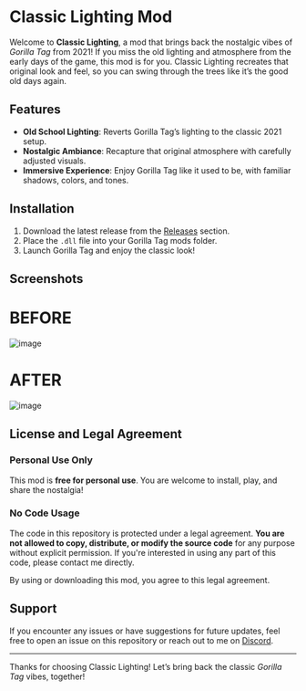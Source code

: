 # Classic Lighting Mod

Welcome to **Classic Lighting**, a mod that brings back the nostalgic vibes of *Gorilla Tag* from 2021! If you miss the old lighting and atmosphere from the early days of the game, this mod is for you. Classic Lighting recreates that original look and feel, so you can swing through the trees like it’s the good old days again.

## Features

- **Old School Lighting**: Reverts Gorilla Tag’s lighting to the classic 2021 setup.
- **Nostalgic Ambiance**: Recapture that original atmosphere with carefully adjusted visuals.
- **Immersive Experience**: Enjoy Gorilla Tag like it used to be, with familiar shadows, colors, and tones.

## Installation

1. Download the latest release from the [Releases]([https://github.com/YourUsername/ClassicLighting/releases](https://github.com/BGSreal111/ClassicLighting/releases/tag/GorillaTag)) section.
2. Place the `.dll` file into your Gorilla Tag mods folder.
3. Launch Gorilla Tag and enjoy the classic look!

## Screenshots

# BEFORE
![image](https://github.com/user-attachments/assets/fa31b5f9-e2c0-4957-a2bd-ab80d4a3b430)
# AFTER
![image](https://github.com/user-attachments/assets/05bf6a68-afc7-4b58-a1dc-7b0686d4517c)

## License and Legal Agreement

### Personal Use Only
This mod is **free for personal use**. You are welcome to install, play, and share the nostalgia!

### No Code Usage
The code in this repository is protected under a legal agreement. **You are not allowed to copy, distribute, or modify the source code** for any purpose without explicit permission. If you're interested in using any part of this code, please contact me directly.

By using or downloading this mod, you agree to this legal agreement.

## Support

If you encounter any issues or have suggestions for future updates, feel free to open an issue on this repository or reach out to me on [Discord](https://discord.com/invite/YourInviteCode).

---

Thanks for choosing Classic Lighting! Let’s bring back the classic *Gorilla Tag* vibes, together!
